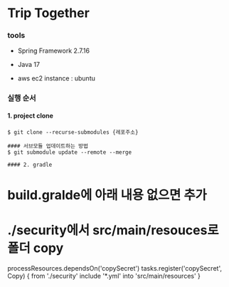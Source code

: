 # Trip Together

### tools

- Spring Framework 2.7.16
- Java 17

- aws ec2 instance : ubuntu


### 실행 순서

#### 1. project clone

```
$ git clone --recurse-submodules {레포주소}

#### 서브모듈 업데이트하는 방법
$ git submodule update --remote --merge

#### 2. gradle
```
# build.gralde에 아래 내용 없으면 추가

# ./security에서 src/main/resouces로 폴더 copy
processResources.dependsOn('copySecret')
tasks.register('copySecret', Copy) {
    from './security'
    include '*.yml'
    into 'src/main/resources'
}
```
